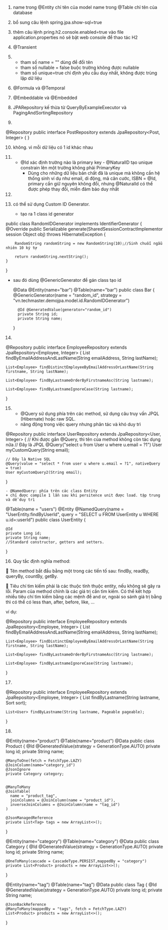 1. name trong @Entity chỉ tên của model 
    name trong @Table chỉ tên của database  

2. bổ sung câu lệnh spring.jpa.show-sql=true

3. thêm câu lệnh pring.h2.console.enabled=true vào file application.properties
    nó sẽ bật web console để thao tác H2

4. @Transient

5. - tham số name = "" dùng để đổi tên
    - tham số nullable = false buộc trường không được nullable
    - tham số unique=true chỉ định yêu cầu duy nhất, không được trùng lặp dữ liệu

6.  @Formula và @Temporal 

7. @Embeddable và @Embedded


8. JPARepository kế thừa từ QueryByExampleExecutor và PagingAndSortingRepository

9. 
@Repository
public interface PostRepository extends JpaRepository<Post, Integer> {
}

10. không. vì mỗi dữ liệu có 1 id khác nhau

11.  - @Id xác định trường nào là primary key
    - @NaturalID tạo unique constrain lên một trường không phải PrimaryKey
        + Dùng cho những dữ liệu bản chất đã là unique mà không cần hệ thống sinh ví dụ như email, di động, mã căn cước, ISBN
    = @Id, primary cần giữ nguyên không đổi, nhưng @NaturalId có thể được phép thay đổi, miễn đảm bảo duy nhất

12. 

13. có thể sử dụng Custom ID Generator. 
    - tạo ra 1 class id generator 

public class RandomIDGenerator implements IdentifierGenerator {
    @Override
    public Serializable generate(SharedSessionContractImplementor session Object obj)
    throws HibernateException {

        RandomString randomString = new RandomString(10);//Sinh chuỗi ngẫu nhiên 10 ký tự

        return randomString.nextString();
    }
}

- sau đó dùng @GenericGenerator để gán class tạo id 

    @Data
    @Entity(name="bar")
    @Table(name="bar")
    public class Bar {
        @GenericGenerator(name = "random_id", strategy = "vn.techmaster.demojpa.model.id.RandomIDGenerator")

        @Id @GeneratedValue(generator="random_id")
        private String id;
        private String name;
    }


14. 

@Repository
public interface EmployeeRepository extends JpaRepository<Employee, Integer> {
    List<Employee> findByEmailAddressAndLastName(String emailAddress, String lastName);

    List<Employee> findDistinctEmployeeByEmailAddressOrLastName(String firstname, String lastName);

    List<Employee> findByLastnameOrderByFirstnameAsc(String lastname);

    List<Employee> findByLastnameIgnoreCase(String lastname);
}

15. - @Query sử dụng phía trên các method, sử dụng câu truy vấn JPQL (Hibernate) hoặc raw SQL.
    + năng động trong việc query nhưng phân tác và khó duy trì

@Repository
public interface UserRepository extends JpaRepository<User, Integer> {
    // Khi được gắn @Query, thì tên của method không còn tác dụng nữa
    // Đây là JPQL
    @Query("select u from User u where u.email = ?1")
    User myCustomQuery(String email);

    // Đây là Native SQL
    @Query(value = "select * from user u where u.email = ?1", nativeQuery = true)
    User myCustomQuery2(String email);
}

    - @NamedQuery: phía trên các class Entity 
    + chỉ được compile 1 lần sau khi persitence unit được load. tập trung và dễ duy trì

@Table(name = "users")
@Entity
@NamedQuery(name = "UserEntity.findByUserId", query = "SELECT u FROM UserEntity u WHERE u.id=:userId")
public class UserEntity {

    @Id
    private Long id;
    private String name;
    //Standard constructor, getters and setters.

}

16. Quy tắc định nghĩa method:

📍 Tên method bắt đầu bằng một trong các tiền tố sau: findBy, readBy, queryBy, countBy, getBy.

📍 Tiêu chí tìm kiếm phải là các thuộc tính thuộc entity, nếu không sẽ gây ra lỗi. Param của method chính là các giá trị cần tìm kiếm. Có thể kết hợp nhiều tiêu chí tìm kiếm bằng các mệnh đề and or, ngoài so sánh giá trị bằng thì có thể có less than, after, before, like, …

ví dụ:

@Repository
public interface EmployeeRepository extends JpaRepository<Employee, Integer> {
    List<Employee> findByEmailAddressAndLastName(String emailAddress, String lastName);

    List<Employee> findDistinctEmployeeByEmailAddressOrLastName(String firstname, String lastName);

    List<Employee> findByLastnameOrderByFirstnameAsc(String lastname);

    List<Employee> findByLastnameIgnoreCase(String lastname);
}


17. 

@Repository
public interface EmployeeRepository extends JpaRepository<Employee, Integer> {
    List<User> findByLastname(String lastname, Sort sort);

    List<User> findByLastname(String lastname, Pageable pageable);
}

18. 

@Entity(name="product")
@Table(name="product")
@Data
public class Product {
    @Id
    @GeneratedValue(strategy = GenerationType.AUTO)
    private long id;
    private String name;

    @ManyToOne(fetch = FetchType.LAZY)
    @JoinColumn(name="category_id")
    @JsonIgnore
    private Category category;


    @ManyToMany
    @JoinTable(
      name = "product_tag",
      joinColumns = @JoinColumn(name = "product_id"),
      inverseJoinColumns = @JoinColumn(name = "tag_id")
    )

    @JsonManagedReference
    private List<Tag> tags = new ArrayList<>();
}

@Entity(name="category")
@Table(name="category")
@Data
public class Category {
    @Id
    @GeneratedValue(strategy = GenerationType.AUTO)
    private long id;
    private String name;

    @OneToMany(cascade = CascadeType.PERSIST,mappedBy = "category")
    private List<Product> products = new ArrayList<>();


}

@Entity(name="tag")
@Table(name="tag")
@Data
public class Tag {
    @Id
    @GeneratedValue(strategy = GenerationType.AUTO)
    private long id;
    private String name;

    @JsonBackReference
    @ManyToMany(mappedBy = "tags", fetch = FetchType.LAZY)
    List<Product> products = new ArrayList<>();
}